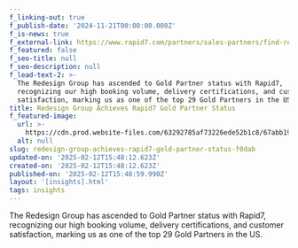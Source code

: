 ```yaml
---
f_linking-out: true
f_publish-date: '2024-11-21T00:00:00.000Z'
f_is-news: true
f_external-link: https://www.rapid7.com/partners/sales-partners/find-resellers/
f_featured: false
f_seo-title: null
f_seo-description: null
f_lead-text-2: >-
  The Redesign Group has ascended to Gold Partner status with Rapid7,
  recognizing our high booking volume, delivery certifications, and customer
  satisfaction, marking us as one of the top 29 Gold Partners in the US.
title: Redesign Group Achieves Rapid7 Gold Partner Status
f_featured-image:
  url: >-
    https://cdn.prod.website-files.com/63292785af73226ede52b1c8/67abb19d54d25da1d080f840_673f742c98e716486f346e34_redesign-rapid-seven.jpeg
  alt: null
slug: redesign-group-achieves-rapid7-gold-partner-status-f0dab
updated-on: '2025-02-12T15:48:12.623Z'
created-on: '2025-02-12T15:48:12.623Z'
published-on: '2025-02-12T15:48:59.990Z'
layout: '[insights].html'
tags: insights
---
```


The Redesign Group has ascended to Gold Partner status with Rapid7, recognizing our high booking volume, delivery certifications, and customer satisfaction, marking us as one of the top 29 Gold Partners in the US.
